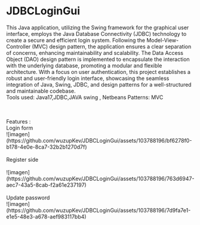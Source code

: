 # JDBCLoginGui
This Java application, utilizing the Swing framework for the graphical user interface, employs the Java Database Connectivity (JDBC) technology to create a secure and efficient login system. Following the Model-View-Controller (MVC) design pattern, the application ensures a clear separation of concerns, enhancing maintainability and scalability. The Data Access Object (DAO) design pattern is implemented to encapsulate the interaction with the underlying database, promoting a modular and flexible architecture. With a focus on user authentication, this project establishes a robust and user-friendly login interface, showcasing the seamless integration of Java, Swing, JDBC, and design patterns for a well-structured and maintainable codebase.
<br>
Tools used:
Java17,JDBC,JAVA swing , Netbeans
Patterns:
MVC

<br>
<br>
Features :
<br>
Login form 
<br>
![imagen](https://github.com/wuzupKev/JDBCLoginGui/assets/103788196/bf6278f0-b178-4e0e-8ca7-32b2b1270d7f)
<br>
<br>
Register side
<br><br>
![imagen](https://github.com/wuzupKev/JDBCLoginGui/assets/103788196/763d6947-aec7-43a5-8cab-f2a61e237197)
<br>
<br>
Update password
<br>
![imagen](https://github.com/wuzupKev/JDBCLoginGui/assets/103788196/7d9fa7e1-e1e5-48e3-a678-aef983117bb4)

<br>
<br>





